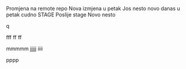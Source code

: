 Promjena na remote repo
Nova izmjena u petak
Jos nesto novo danas u petak
cudno
STAGE
Poslije stage
Novo nesto

q

fff
ff
ff

mmmmm
jjjjj
iiii

pppp
